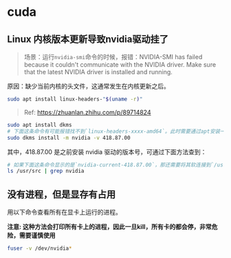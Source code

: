 # cuda

## Linux 内核版本更新导致nvidia驱动挂了

> 场景：运行`nvidia-smi`命令的时候，报错：NVIDIA-SMI has failed because it couldn't communicate with the NVIDIA driver. Make sure that the latest NVIDIA driver is installed and running.

原因：缺少当前内核的头文件，这通常发生在内核更新之后。

```bash
sudo apt install linux-headers-"$(uname -r)"
```

> Ref: <https://zhuanlan.zhihu.com/p/89714824>

```bash
sudo apt install dkms
# 下面这条命令有可能报错找不到`linux-headers-xxxx-amd64`。此时需要通过apt安装一下。
sudo dkms install -m nvidia -v 418.87.00
```

其中，418.87.00 是之前安装 nvidia 驱动的版本号，可通过下面方法查到：

```bash
# 如果下面这条命令显示的是`nvidia-current-418.87.00`，那还需要将其软连接到`/usr/src/nvidia-418.87.00`
ls /usr/src | grep nvidia
```

## 没有进程，但是显存有占用

用以下命令查看所有在显卡上运行的进程。

**注意: 这种方法会打印所有卡上的进程，因此一旦kill，所有卡的都会停，非常危险，需要谨慎使用**

```bash
fuser -v /dev/nvidia*
```
